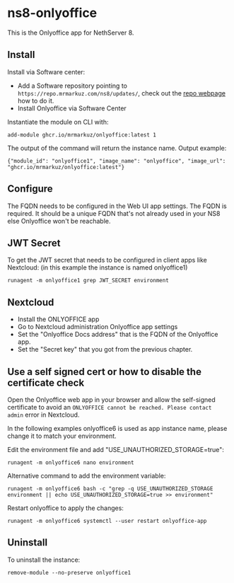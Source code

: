 # ns8-onlyoffice

This is the Onlyoffice app for NethServer 8.

## Install

Install via Software center:

  - Add a Software repository pointing to `https://repo.mrmarkuz.com/ns8/updates/`, check out the [repo webpage](https://repo.mrmarkuz.com) how to do it.
  - Install Onlyoffice via Software Center

Instantiate the module on CLI with:

    add-module ghcr.io/mrmarkuz/onlyoffice:latest 1

The output of the command will return the instance name.
Output example:

    {"module_id": "onlyoffice1", "image_name": "onlyoffice", "image_url": "ghcr.io/mrmarkuz/onlyoffice:latest"}

## Configure

The FQDN needs to be configured in the Web UI app settings. The FQDN is required. It should be a unique FQDN that's not already used in your NS8 else Onlyoffice won't be reachable.

## JWT Secret

To get the JWT secret that needs to be configured in client apps like Nextcloud: (in this example the instance is named onlyoffice1)

    runagent -m onlyoffice1 grep JWT_SECRET environment

## Nextcloud

- Install the ONLYOFFICE app
- Go to Nextcloud administration Onlyoffice app settings
- Set the "Onlyoffice Docs address" that is the FQDN of the Onlyoffice app.
- Set the "Secret key" that you got from the previous chapter.

## Use a self signed cert or how to disable the certificate check

Open the Onlyoffice web app in your browser and allow the self-signed certificate to avoid an `ONLYOFFICE cannot be reached. Please contact admin` error in Nextcloud.

In the following examples onlyoffice6 is used as app instance name, please change it to match your environment.

Edit the environment file and add "USE_UNAUTHORIZED_STORAGE=true":

    runagent -m onlyoffice6 nano environment

Alternative command to add the environment variable:

    runagent -m onlyoffice6 bash -c "grep -q USE_UNAUTHORIZED_STORAGE environment || echo USE_UNAUTHORIZED_STORAGE=true >> environment"

Restart onlyoffice to apply the changes:

    runagent -m onlyoffice6 systemctl --user restart onlyoffice-app

## Uninstall

To uninstall the instance:

    remove-module --no-preserve onlyoffice1

